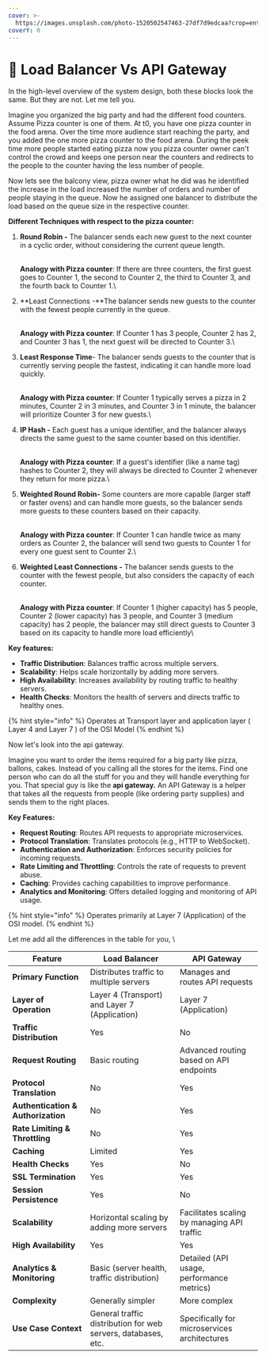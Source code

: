 ```yaml
---
cover: >-
  https://images.unsplash.com/photo-1520502547463-27df7d9edcaa?crop=entropy&cs=srgb&fm=jpg&ixid=M3wxOTcwMjR8MHwxfHNlYXJjaHw2fHxsb2FkfGVufDB8fHx8MTcyMzExMDY3MXww&ixlib=rb-4.0.3&q=85
coverY: 0
---
```


# 🔹 Load Balancer Vs API Gateway

In the high-level overview of the system design, both these blocks look the same. But they are not. Let me tell you.&#x20;



Imagine you organized the big party and had the different food counters. Assume Pizza counter is one of them. At t0, you have one pizza counter in the food arena. Over the time more audience start reaching the party, and you added the one more pizza counter to the food arena. During the peek time more people started eating pizza now you pizza counter owner can't control the crowd and keeps one person near the counters and redirects to the people to the counter having the less number of people.&#x20;

Now lets see  the balcony view, pizza owner what he did was he identified the increase in the load increased the number of orders and number of people staying in the queue. Now he assigned one balancer to distribute the load based on the queue size in the respective counter.&#x20;



**Different Techniques with respect to the pizza counter:**

1.  **Round Robin -** The balancer sends each new guest to the next counter in a cyclic order, without considering the current queue length.

    \
    **Analogy with Pizza counter**: If there are three counters, the first guest goes to Counter 1, the second to Counter 2, the third to Counter 3, and the fourth back to Counter 1.\

2.  **Least Connections -**The balancer sends new guests to the counter with the fewest people currently in the queue.

    \
    **Analogy with Pizza counter**: If Counter 1 has 3 people, Counter 2 has 2, and Counter 3 has 1, the next guest will be directed to Counter 3.\

3.  **Least Response Time**- The balancer sends guests to the counter that is currently serving people the fastest, indicating it can handle more load quickly.

    \
    **Analogy with Pizza counter**: If Counter 1 typically serves a pizza in 2 minutes, Counter 2 in 3 minutes, and Counter 3 in 1 minute, the balancer will prioritize Counter 3 for new guests.\

4.  **IP Hash -** Each guest has a unique identifier, and the balancer always directs the same guest to the same counter based on this identifier.

    \
    **Analogy with Pizza counter**: If a guest's identifier (like a name tag) hashes to Counter 2, they will always be directed to Counter 2 whenever they return for more pizza.\

5.  **Weighted Round Robin-** Some counters are more capable (larger staff or faster ovens) and can handle more guests, so the balancer sends more guests to these counters based on their capacity.

    \
    **Analogy with Pizza counter**: If Counter 1 can handle twice as many orders as Counter 2, the balancer will send two guests to Counter 1 for every one guest sent to Counter 2.\

6.  **Weighted Least Connections  -** The balancer sends guests to the counter with the fewest people, but also considers the capacity of each counter.

    \
    **Analogy with Pizza counter**: If Counter 1 (higher capacity) has 5 people, Counter 2 (lower capacity) has 3 people, and Counter 3 (medium capacity) has 2 people, the balancer may still direct guests to Counter 3 based on its capacity to handle more load efficiently\


**Key features:**&#x20;

* **Traffic Distribution**: Balances traffic across multiple servers.
* **Scalability**: Helps scale horizontally by adding more servers.
* **High Availability**: Increases availability by routing traffic to healthy servers.
* **Health Checks**: Monitors the health of servers and directs traffic to healthy ones.

{% hint style="info" %}
Operates at Transport layer and application layer ( Layer 4 and Layer 7 ) of the OSI Model
{% endhint %}



Now let's look into the api gateway.

Imagine you want to order the items required for a big party like pizza, ballons, cakes. Instead of you calling all the stores for the items. Find one person who can do all the stuff for you and they will handle everything  for you. That special guy is like the **api gateway.** An API Gateway is a helper that takes all the requests from people (like ordering party supplies) and sends them to the right places.

**Key Features:**

* **Request Routing**: Routes API requests to appropriate microservices.
* **Protocol Translation**: Translates protocols (e.g., HTTP to WebSocket).
* **Authentication and Authorization**: Enforces security policies for incoming requests.
* **Rate Limiting and Throttling**: Controls the rate of requests to prevent abuse.
* **Caching**: Provides caching capabilities to improve performance.
* **Analytics and Monitoring**: Offers detailed logging and monitoring of API usage.

{% hint style="info" %}
Operates primarily at Layer 7 (Application) of the OSI model.
{% endhint %}

Let me add all the differences in the table for you, \


| Feature                            | Load Balancer                                                 | API Gateway                                  |
| ---------------------------------- | ------------------------------------------------------------- | -------------------------------------------- |
| **Primary Function**               | Distributes traffic to multiple servers                       | Manages and routes API requests              |
| **Layer of Operation**             | Layer 4 (Transport) and Layer 7 (Application)                 | Layer 7 (Application)                        |
| **Traffic Distribution**           | Yes                                                           | No                                           |
| **Request Routing**                | Basic routing                                                 | Advanced routing based on API endpoints      |
| **Protocol Translation**           | No                                                            | Yes                                          |
| **Authentication & Authorization** | No                                                            | Yes                                          |
| **Rate Limiting & Throttling**     | No                                                            | Yes                                          |
| **Caching**                        | Limited                                                       | Yes                                          |
| **Health Checks**                  | Yes                                                           | No                                           |
| **SSL Termination**                | Yes                                                           | Yes                                          |
| **Session Persistence**            | Yes                                                           | No                                           |
| **Scalability**                    | Horizontal scaling by adding more servers                     | Facilitates scaling by managing API traffic  |
| **High Availability**              | Yes                                                           | Yes                                          |
| **Analytics & Monitoring**         | Basic (server health, traffic distribution)                   | Detailed (API usage, performance metrics)    |
| **Complexity**                     | Generally simpler                                             | More complex                                 |
| **Use Case Context**               | General traffic distribution for web servers, databases, etc. | Specifically for microservices architectures |
